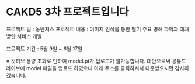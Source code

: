 # CAKD5 3차 프로젝트입니다

프로젝트 팀 : 농벤져스
프로젝트 내용 : 이미지 인식을 통한 딸기 주요 병해 파악과 대처 방안 서비스 개발

프로젝트 기간 : 5월 9일 ~ 6월 17일 

※ 깃허브 용량 초과로 인하여 model.pt가 업로드가 불가능합니다.
   대안으로써 공유드라이브에 model 파일을 업로드 하였으니 아래 주소를 클릭하셔서 다운받으시면 감사하겠습니다.
   
  


